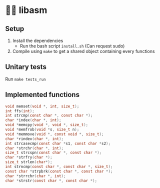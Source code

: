 # 👨‍💻 libasm

## Setup

1. Install the dependencies
    - Run the bash script `install.sh` (Can request sudo)
2. Compile using `make` to get a shared object containing every functions

## Unitary tests

Run `make tests_run`

## Implemented functions

```c
void memset(void *, int, size_t);
int ffs(int);
int strcmp(const char *, const char *);
char *index(char *, int);
void *memcpy(void *, void *, size_t);
void *memfrob(void *s, size_t n);
void *memmove(void *, const void *, size_t);
char *rindex(char *, int);
int strcasecmp(const char *s1, const char *s2);
char *strchr(char *, int);
size_t strcspn(const char *, const char *);
char *strfry(char *);
size_t strlen(char*);
int strncmp(const char *, const char *, size_t);
const char *strpbrk(const char *, const char *);
char *strrchr(char *, int);
char *strstr(const char *, const char *);
```